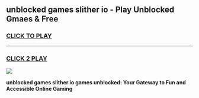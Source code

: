 
## unblocked games slither io - Play Unblocked Gmaes & Free
<h3>
<a href="https://news.freeplayer.one?title=unblocked_games_slither_io&ref=16F">CLICK TO PLAY</a></h3>
<hr>

<h3>
<a href="https://news.freeplayer.one?title=unblocked_games_slither_io&ref=16F">CLICK 2 PLAY</a>
  
</h3>

<a href="https://news.freeplayer.one?title=unblocked_games_slither_io&ref=16F/"><img src="https://clearcache.store/games.png"></a>


**unblocked games slither io games unblocked: Your Gateway to Fun and Accessible Online Gaming**
